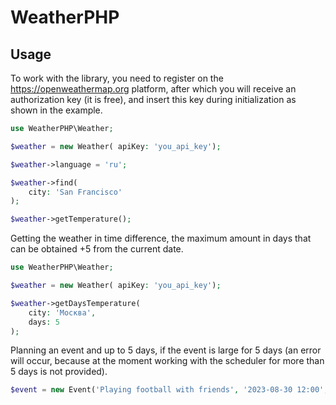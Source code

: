# WeatherPHP

## Usage

To work with the library, you need to register on the https://openweathermap.org 
platform, after which you will receive an authorization key (it is free), and insert 
this key during initialization as shown in the example.

```php
use WeatherPHP\Weather;

$weather = new Weather( apiKey: 'you_api_key');

$weather->language = 'ru';

$weather->find(
    city: 'San Francisco'
);

$weather->getTemperature();
```


Getting the weather in time difference, the maximum amount in days that can be obtained +5 from the current date.

```php
use WeatherPHP\Weather;

$weather = new Weather( apiKey: 'you_api_key');

$weather->getDaysTemperature(
    city: 'Москва', 
    days: 5
);
```


Planning an event and up to 5 days, if the event is large for 5 days (an error will occur, because at the moment working with the scheduler for more than 5 days is not provided).

```php
$event = new Event('Playing football with friends', '2023-08-30 12:00', 'Sunny');
```
